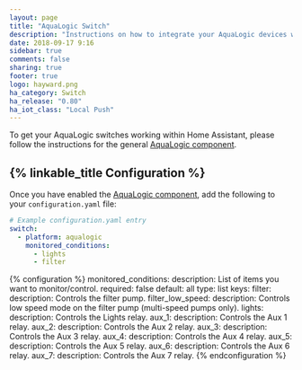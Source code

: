 ```yaml
---
layout: page
title: "AquaLogic Switch"
description: "Instructions on how to integrate your AquaLogic devices within Home Assistant."
date: 2018-09-17 9:16
sidebar: true
comments: false
sharing: true
footer: true
logo: hayward.png
ha_category: Switch
ha_release: "0.80"
ha_iot_class: "Local Push"
---
```


To get your AquaLogic switches working within Home Assistant, please follow the instructions for the general [AquaLogic component](/components/aqualogic).

## {% linkable_title Configuration %}

Once you have enabled the [AquaLogic component](/components/aqualogic), add the following to your `configuration.yaml` file:

```yaml
# Example configuration.yaml entry
switch:
  - platform: aqualogic
    monitored_conditions:
      - lights
      - filter
```

{% configuration %}
monitored_conditions:
  description: List of items you want to monitor/control.
  required: false
  default: all
  type: list
  keys:
    filter:
      description: Controls the filter pump.
    filter_low_speed:
      description: Controls low speed mode on the filter pump (multi-speed pumps only).
    lights:
      description: Controls the Lights relay.
    aux_1:
      description: Controls the Aux 1 relay.
    aux_2:
      description: Controls the Aux 2 relay.
    aux_3:
      description: Controls the Aux 3 relay.
    aux_4:
      description: Controls the Aux 4 relay.
    aux_5:
      description: Controls the Aux 5 relay.
    aux_6:
      description: Controls the Aux 6 relay.
    aux_7:
      description: Controls the Aux 7 relay.
{% endconfiguration %}

